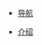 
<!--
* 元宇宙

  * [pavia](./docs/介绍.md)


* NFT

  * [boss cat](./docs/介绍.md)
  
* Defi

  * [sundaeswap](./docs/介绍.md)
  
* Coin

* [人物榜单](./docs/Cardano中文风云人物榜.md)

-->

* [导航](./docs/导航.md)


  
* [介绍](./docs/介绍.md)





  

